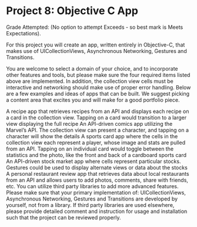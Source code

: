 # Project 8: Objective C App

Grade Attempted: (No option to attempt Exceeds - so best mark is Meets Expectations).

For this project you will create an app, written entirely in Objective-C, that makes use of UICollectionViews, Asynchronous Networking, Gestures and Transitions.

You are welcome to select a domain of your choice, and to incorporate other features and tools, but please make sure the four required items listed above are implemented. In addition, the collection view cells must be interactive and networking should make use of proper error handling. Below are a few examples and ideas of apps that can be built. We suggest picking a content area that excites you and will make for a good portfolio piece.

A recipe app that retrieves recipes from an API and displays each recipe on a card in the collection view. Tapping on a card would transition to a larger view displaying the full recipe
An API-driven comics app utilizing the Marvel’s API. The collection view can present a character, and tapping on a character will show the details
A sports card app where the cells in the collection view each represent a player, whose image and stats are pulled from an API. Tapping on an individual card would toggle between the statistics and the photo, like the front and back of a cardboard sports card
An API-driven stock market app where cells represent particular stocks. Gestures could be used to display alternate views or data about the stocks
A personal restaurant review app that retrieves data about local restaurants from an API and allows users to add photos, comments, share with friends, etc.
You can utilize third party libraries to add more advanced features. Please make sure that your primary implementation of: UICollectionViews, Asynchronous Networking, Gestures and Transitions are developed by yourself, not from a library. If third party libraries are used elsewhere, please provide detailed comment and instruction for usage and installation such that the project can be reviewed properly.

